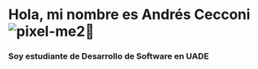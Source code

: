 # Hola, mi nombre es Andrés Cecconi ![pixel-me2](https://github.com/user-attachments/assets/dbcdeb15-8b28-41ef-869e-a239b9e5893b)👋
###        Soy estudiante de Desarrollo de Software en UADE


<!--
**andres-Cecconi/andres-Cecconi** is a ✨ _special_ ✨ repository because its `README.md` (this file) appears on your GitHub profile.

Here are some ide
as to get you started:

- 🔭 I’m currently working on ...
- 🌱 I’m currently learning ...
- 👯 I’m looking to collaborate on ...
- 🤔 I’m looking for help with ...
- 💬 Ask me about ...
- 📫 How to reach me: ...
- 😄 Pronouns: ...
- ⚡ Fun fact: ...
-->

